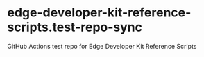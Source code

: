 # edge-developer-kit-reference-scripts.test-repo-sync
GitHub Actions test repo for Edge Developer Kit Reference Scripts
